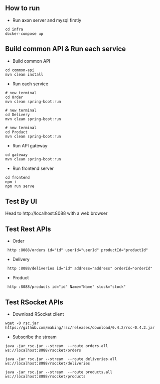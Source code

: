 ## How to run

- Run axon server and mysql firstly

```
cd infra
docker-compose up
```

## Build common API & Run each service

- Build common API
```
cd common-api
mvn clean install
```

- Run each service
```
# new terminal
cd Order
mvn clean spring-boot:run

# new terminal
cd Delivery
mvn clean spring-boot:run

# new terminal
cd Product
mvn clean spring-boot:run

```

- Run API gateway
```
cd gateway
mvn clean spring-boot:run
```

- Run frontend server
```
cd frontend
npm i
npm run serve

```

## Test By UI
Head to http://localhost:8088 with a web browser

## Test Rest APIs
- Order
```
 http :8088/orders id="id" userId="userId" productId="productId" 
```
- Delivery
```
 http :8088/deliveries id="id" address="address" orderId="orderId" 
```
- Product
```
 http :8088/products id="id" Name="Name" stock="stock" 
```

## Test RSocket APIs

- Download RSocket client
```
wget -O rsc.jar https://github.com/making/rsc/releases/download/0.4.2/rsc-0.4.2.jar
```
- Subscribe the stream
```
java -jar rsc.jar --stream  --route orders.all ws://localhost:8088/rsocket/orders

java -jar rsc.jar --stream  --route deliveries.all ws://localhost:8088/rsocket/deliveries

java -jar rsc.jar --stream  --route products.all ws://localhost:8088/rsocket/products

```
